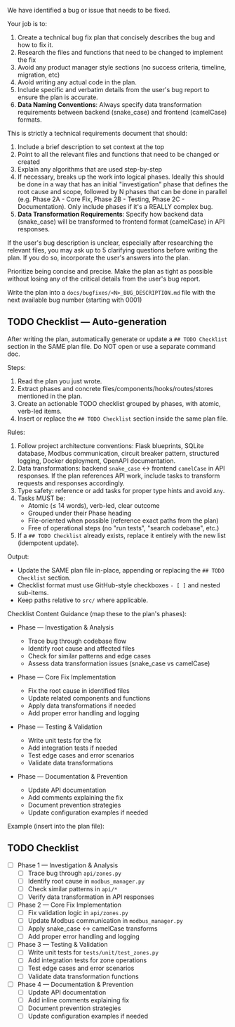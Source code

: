 We have identified a bug or issue that needs to be fixed.

Your job is to:

1. Create a technical bug fix plan that concisely describes the bug and how to fix it.
2. Research the files and functions that need to be changed to implement the fix
3. Avoid any product manager style sections (no success criteria, timeline, migration, etc)
4. Avoid writing any actual code in the plan.
5. Include specific and verbatim details from the user's bug report to ensure the plan is accurate.
6. **Data Naming Conventions**: Always specify data transformation requirements between backend (snake_case) and frontend (camelCase) formats.

This is strictly a technical requirements document that should:

1. Include a brief description to set context at the top
2. Point to all the relevant files and functions that need to be changed or created
3. Explain any algorithms that are used step-by-step
4. If necessary, breaks up the work into logical phases. Ideally this should be done in a way that has an initial "investigation" phase that defines the root cause and scope, followed by N phases that can be done in parallel (e.g. Phase 2A - Core Fix, Phase 2B - Testing, Phase 2C - Documentation). Only include phases if it's a REALLY complex bug.
5. **Data Transformation Requirements**: Specify how backend data (snake_case) will be transformed to frontend format (camelCase) in API responses.

If the user's bug description is unclear, especially after researching the relevant files, you may ask up to 5 clarifying questions before writing the plan. If you do so, incorporate the user's answers into the plan.

Prioritize being concise and precise. Make the plan as tight as possible without losing any of the critical details from the user's bug report.

Write the plan into a `docs/bugfixes/<N>_BUG_DESCRIPTION.md` file with the next available bug number (starting with 0001)

## TODO Checklist — Auto-generation

After writing the plan, automatically generate or update a `## TODO Checklist` section in the SAME plan file. Do NOT open or use a separate command doc.

Steps:

1. Read the plan you just wrote.
2. Extract phases and concrete files/components/hooks/routes/stores mentioned in the plan.
3. Create an actionable TODO checklist grouped by phases, with atomic, verb-led items.
4. Insert or replace the `## TODO Checklist` section inside the same plan file.

Rules:

1. Follow project architecture conventions: Flask blueprints, SQLite database, Modbus communication, circuit breaker pattern, structured logging, Docker deployment, OpenAPI documentation.
2. Data transformations: backend `snake_case` ↔ frontend `camelCase` in API responses. If the plan references API work, include tasks to transform requests and responses accordingly.
3. Type safety: reference or add tasks for proper type hints and avoid `Any`.
4. Tasks MUST be:
   - Atomic (≤ 14 words), verb-led, clear outcome
   - Grouped under their Phase heading
   - File-oriented when possible (reference exact paths from the plan)
   - Free of operational steps (no "run tests", "search codebase", etc.)
5. If a `## TODO Checklist` already exists, replace it entirely with the new list (idempotent update).

Output:

- Update the SAME plan file in-place, appending or replacing the `## TODO Checklist` section.
- Checklist format must use GitHub-style checkboxes `- [ ]` and nested sub-items.
- Keep paths relative to `src/` where applicable.

Checklist Content Guidance (map these to the plan's phases):

- Phase — Investigation & Analysis
  - Trace bug through codebase flow
  - Identify root cause and affected files
  - Check for similar patterns and edge cases
  - Assess data transformation issues (snake_case vs camelCase)

- Phase — Core Fix Implementation
  - Fix the root cause in identified files
  - Update related components and functions
  - Apply data transformations if needed
  - Add proper error handling and logging

- Phase — Testing & Validation
  - Write unit tests for the fix
  - Add integration tests if needed
  - Test edge cases and error scenarios
  - Validate data transformations

- Phase — Documentation & Prevention
  - Update API documentation
  - Add comments explaining the fix
  - Document prevention strategies
  - Update configuration examples if needed

Example (insert into the plan file):

## TODO Checklist

- [ ] Phase 1 — Investigation & Analysis
  - [ ] Trace bug through `api/zones.py`
  - [ ] Identify root cause in `modbus_manager.py`
  - [ ] Check similar patterns in `api/*`
  - [ ] Verify data transformation in API responses
- [ ] Phase 2 — Core Fix Implementation
  - [ ] Fix validation logic in `api/zones.py`
  - [ ] Update Modbus communication in `modbus_manager.py`
  - [ ] Apply snake_case ↔ camelCase transforms
  - [ ] Add proper error handling and logging
- [ ] Phase 3 — Testing & Validation
  - [ ] Write unit tests for `tests/unit/test_zones.py`
  - [ ] Add integration tests for zone operations
  - [ ] Test edge cases and error scenarios
  - [ ] Validate data transformation functions
- [ ] Phase 4 — Documentation & Prevention
  - [ ] Update API documentation
  - [ ] Add inline comments explaining fix
  - [ ] Document prevention strategies
  - [ ] Update configuration examples if needed
